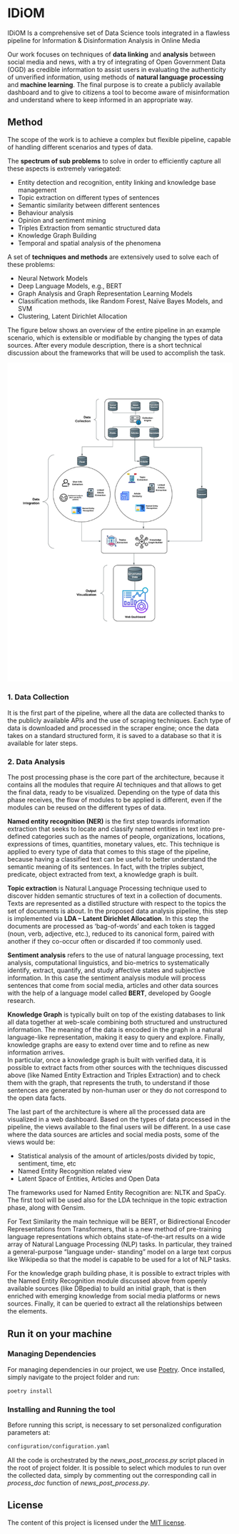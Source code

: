 
# IDiOM

  

IDiOM Is a comprehensive set of Data Science tools integrated in a flawless pipeline for Information &amp; Disinformation Analysis in Online Media

Our work focuses on techniques of **data linking** and **analysis** between social media and news, with a try of integrating of Open Government Data (OGD) as credible information to assist users in evaluating the authenticity of unverified information, using methods of **natural language processing** and **machine learning**. The final purpose is to create a publicly available dashboard and to give to citizens a tool to become aware of misinformation and understand where to keep informed in an appropriate way.

## Method

The scope of the work is to achieve a complex but flexible pipeline, capable of handling different scenarios and types of data.

The **spectrum of sub problems** to solve in order to efficiently capture all these aspects is extremely variegated:

- Entity detection and recognition, entity linking and knowledge base management
- Topic extraction on different types of sentences  
- Semantic similarity between different sentences  
- Behaviour analysis
- Opinion and sentiment mining
- Triples Extraction from semantic structured data
- Knowledge Graph Building
- Temporal and spatial analysis of the phenomena  

A set of **techniques and methods** are extensively used to solve each of these problems:

- Neural Network Models  
- Deep Language Models, e.g., BERT  
- Graph Analysis and Graph Representation Learning Models  
- Classification methods, like Random Forest, Naïve Bayes Models, and SVM
- Clustering, Latent Dirichlet Allocation

The figure below shows an overview of the entire pipeline in an example scenario, which is extensible or modifiable by changing the types of data sources. After every module description, there is a short technical discussion about the frameworks that will be used to accomplish the task.

![Pipeline Architecture](https://github.com/DataSciencePolimi/IDiOM/blob/main/architecture.jpeg?raw=true)


### 1. Data Collection
It is the first part of the pipeline, where all the data are collected thanks to the publicly available APIs and the use of scraping techniques. Each type of data is downloaded and processed in the scraper engine; once the data takes on a standard structured form, it is saved to a database so that it is available for later steps.

### 2. Data Analysis
The post processing phase is the core part of the architecture, because it contains all the modules that require AI techniques and that allows to get the final data, ready to be visualized. Depending on the type of data this phase receives, the flow of modules to be applied is different, even if the modules can be reused on the different types of data.

**Named entity recognition (NER)** is the first step towards information extraction that seeks to locate and classify named entities in text into pre-defined categories such as the names of people, organizations, locations, expressions of times, quantities, monetary values, etc. This technique is applied to every type of data that comes to this stage of the pipeline, because having a classified text can be useful to better understand the semantic meaning of its sentences. In fact, with the triples subject, predicate, object extracted from text, a knowledge graph is built.

**Topic extraction** is Natural Language Processing technique used to discover hidden semantic structures of text in a collection of documents. Texts are represented as a distilled structure with respect to the topics the set of documents is about. In the proposed data analysis pipeline, this step is implemented via **LDA – Latent Dirichlet Allocation**. In this step the documents are processed as ‘bag-of-words’ and each token is tagged (noun, verb, adjective, etc.), reduced to its canonical form, paired with another if they co-occur often or discarded if too commonly used.

**Sentiment analysis** refers to the use of natural language processing, text analysis, computational linguistics, and bio-metrics to systematically identify, extract, quantify, and study affective states and subjective information. In this case the sentiment analysis module will process sentences that come from social media, articles and other data sources with the help of a language model called **BERT**, developed by Google research.

**Knowledge Graph** is typically built on top of the existing databases to link all data together at web-scale combining both structured and unstructured information. The meaning of the data is encoded in the graph in a natural language-like representation, making it easy to query and explore. Finally, knowledge graphs are easy to extend over time and to refine as new information arrives.  
In particular, once a knowledge graph is built with verified data, it is possible to extract facts from other sources with the techniques discussed above (like Named Entity Extraction and Triples Extraction) and to check them with the graph, that represents the truth, to understand if those sentences are generated by non-human user or they do not correspond to the open data facts.

The last part of the architecture is where all the processed data are visualized in a web dashboard. Based on the types of data processed in the pipeline, the views available to the final users will be different. In a use case where the data sources are articles and social media posts, some of the views would be:
- Statistical analysis of the amount of articles/posts divided by topic, sentiment, time, etc
- Named Entity Recognition related view  
- Latent Space of Entities, Articles and Open Data

The frameworks used for Named Entity Recognition are: NLTK and SpaCy. The first tool will be used also for the LDA technique in the topic extraction phase, along with Gensim.

For Text Similarity the main technique will be BERT, or Bidirectional Encoder Representations from Transformers, that is a new method of pre-training language representations which obtains state-of-the-art results on a wide array of Natural Language Processing (NLP) tasks. In particular, they trained a general-purpose “language under- standing” model on a large text corpus like Wikipedia so that the model is capable to be used for a lot of NLP tasks.

For the knowledge graph building phase, it is possible to extract triples with the Named Entity Recognition module discussed above from openly available sources (like DBpedia) to build an initial graph, that is then enriched with emerging knowledge from social media platforms or news sources. Finally, it can be queried to extract all the relationships between the elements.

## Run it on your machine

  

### Managing Dependencies

  

For managing dependencies in our project, we use <a href="https://python-poetry.org/">Poetry</a>.
Once installed, simply navigate to the project folder and run:

```bash
poetry install
```
  

### Installing and Running the tool

Before running this script, is necessary to set personalized configuration parameters at:
```bash
configuration/configuration.yaml
```
All the code is orchestrated by the *news_post_process.py* script placed in the root of project folder. 
It is possible to select which modules to run over the collected data, simply by commenting out the corresponding call in *process_doc* function of *news_post_process.py*.
  

## License

  

The content of this project is licensed under the [MIT license](LICENSE.md).
